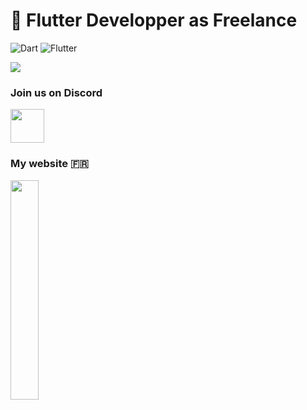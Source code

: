 <!-- ![alt text](https://github.com/Jouby/Jouby/blob/main/img/soon.jpg?raw=true) -->


<!-- ![Unity](https://img.shields.io/badge/unity-%23000000.svg?style=for-the-badge&logo=unity&logoColor=white) -->

 <h1>📱 Flutter Developper as Freelance</h1>
 
 ![Dart](https://img.shields.io/badge/dart-%230175C2.svg?logo=dart&logoColor=white&style=for-the-badge)
![Flutter](https://img.shields.io/badge/Flutter-%2302569B.svg?logo=Flutter&logoColor=white&style=for-the-badge)


 <!-- <p>
 <a href="https://stackoverflow.com/users/7761484/jouby" target="blank"><img width="50%" src="https://stackoverflow-card.vercel.app/?userID=7761484&theme=dracula" /> </a>
</p>-->
 <!--<h2></h2>-->

<img src="https://cdn.discordapp.com/attachments/1291702225428807704/1292138484944867427/pres.png?ex=67131ffd&is=6711ce7d&hm=a39ac33760df41290f9c13f16641b13b32ca3c071dd87a4d2228362f8ae4192a&" />
<h3>Join us on Discord</h3><a target="_blank" href="https://discord.gg/fkJhs5TySt"><img id="discord" src="https://cdn.worldvectorlogo.com/logos/discord-logo-1.svg" height="54"></a>

<h3>My website 🇫🇷</h3> <a href="https://jouby.github.io/"><img src="https://jouby.github.io/images/header_bg.jpg" width=30%"/></a>






<!--
**Jouby/Jouby** is a ✨ _special_ ✨ repository because its `README.md` (this file) appears on your GitHub profile.


![Jouby's GitHub stats](https://github-readme-stats.vercel.app/api?username=Jouby&hide=stars&show_icons=true&theme=tokyonight)



Here are some ideas to get you started:

- 🔭 I’m currently working on ...
- 🌱 I’m currently learning ...
- 👯 I’m looking to collaborate on ...
- 🤔 I’m looking for help with ...
- 💬 Ask me about ...
- 📫 How to reach me: ...
- 😄 Pronouns: ...
- ⚡ Fun fact: ...
-->
